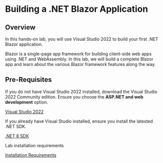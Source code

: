 # Building a .NET Blazor Application

## Overview

In this hands-on lab, you will use Visual Studio 2022 to build your first .NET Blazor application.

Blazor is a single-page app framework for building client-side web apps using .NET and WebAssembly. In this lab, we will build a complete Blazor app and learn about the various Blazor framework features along the way.

## Pre-Requisites 

If you do not have Visual Studio 2022 installed, download the Visual Studio 2022 Community edition. Ensure you choose the **ASP.NET and web development** option. 

[Visual Studio 2022](https://visualstudio.microsoft.com/vs/community/) 

If you already have Visual Studio installed, ensure you install the latested .NET SDK.

[.NET 8 SDK](https://download.visualstudio.microsoft.com/download/pr/93961dfb-d1e0-49c8-9230-abcba1ebab5a/811ed1eb63d7652325727720edda26a8/dotnet-sdk-8.0.100-win-x64.exe)

Lab installation requirements 

[Installation Requirements](https://dotnet.microsoft.com/en-us/learn/aspnet/blazor-tutorial/install)

